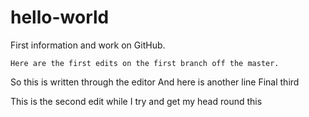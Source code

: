 # hello-world
First information and work on GitHub.

    Here are the first edits on the first branch off the master.
  So this is written through the editor
  And here is another line
  Final third

This is the second edit while I try and get my head round this
